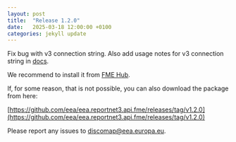 ```yaml
---
layout: post
title:  "Release 1.2.0"
date:   2025-03-18 12:00:00 +0100
categories: jekyll update
---
```


Fix bug with v3 connection string. Also add usage notes for v3 connection string in [docs](https://eea.github.io/eea.reportnet3.api.fme/assets/documentation/help/reportnet3connectionstring.html).

We recommend to install it from [FME Hub](https://hub.safe.com/publishers/eea).

If, for some reason, that is not possible, you can also download the package from here:

[https://github.com/eea/eea.reportnet3.api.fme/releases/tag/v1.2.0](https://github.com/eea/eea.reportnet3.api.fme/releases/tag/v1.2.0)

Please report any issues to [discomap@eea.europa.eu](mailto:discomap@eea.europa.eu?subject=Reportnet3%20FME%20Package).
